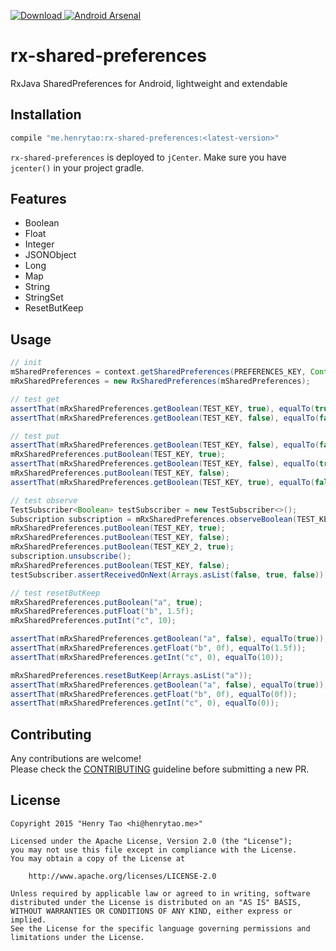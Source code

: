 [ ![Download](https://api.bintray.com/packages/henrytao-me/maven/rx-shared-preferences/images/download.svg) ](https://bintray.com/henrytao-me/maven/rx-shared-preferences/_latestVersion) [![Android Arsenal](https://img.shields.io/badge/Android%20Arsenal-smooth--app--bar--layout-brightgreen.svg?style=flat)](http://android-arsenal.com/details/1/2565)

rx-shared-preferences
================

RxJava SharedPreferences for Android, lightweight and extendable 


## Installation

``` groovy
compile "me.henrytao:rx-shared-preferences:<latest-version>"
```

`rx-shared-preferences` is deployed to `jCenter`. Make sure you have `jcenter()` in your project gradle.

## Features

- Boolean
- Float
- Integer
- JSONObject
- Long
- Map
- String
- StringSet
- ResetButKeep


## Usage

``` java
// init
mSharedPreferences = context.getSharedPreferences(PREFERENCES_KEY, Context.MODE_PRIVATE);
mRxSharedPreferences = new RxSharedPreferences(mSharedPreferences);

// test get
assertThat(mRxSharedPreferences.getBoolean(TEST_KEY, true), equalTo(true));
assertThat(mRxSharedPreferences.getBoolean(TEST_KEY, false), equalTo(false));

// test put
assertThat(mRxSharedPreferences.getBoolean(TEST_KEY, false), equalTo(false));
mRxSharedPreferences.putBoolean(TEST_KEY, true);
assertThat(mRxSharedPreferences.getBoolean(TEST_KEY, false), equalTo(true));
mRxSharedPreferences.putBoolean(TEST_KEY, false);
assertThat(mRxSharedPreferences.getBoolean(TEST_KEY, true), equalTo(false));

// test observe
TestSubscriber<Boolean> testSubscriber = new TestSubscriber<>();
Subscription subscription = mRxSharedPreferences.observeBoolean(TEST_KEY, false).subscribe(testSubscriber);
mRxSharedPreferences.putBoolean(TEST_KEY, true);
mRxSharedPreferences.putBoolean(TEST_KEY, false);
mRxSharedPreferences.putBoolean(TEST_KEY_2, true);
subscription.unsubscribe();
mRxSharedPreferences.putBoolean(TEST_KEY, false);
testSubscriber.assertReceivedOnNext(Arrays.asList(false, true, false));

// test resetButKeep
mRxSharedPreferences.putBoolean("a", true);
mRxSharedPreferences.putFloat("b", 1.5f);
mRxSharedPreferences.putInt("c", 10);

assertThat(mRxSharedPreferences.getBoolean("a", false), equalTo(true));
assertThat(mRxSharedPreferences.getFloat("b", 0f), equalTo(1.5f));
assertThat(mRxSharedPreferences.getInt("c", 0), equalTo(10));

mRxSharedPreferences.resetButKeep(Arrays.asList("a"));
assertThat(mRxSharedPreferences.getBoolean("a", false), equalTo(true));
assertThat(mRxSharedPreferences.getFloat("b", 0f), equalTo(0f));
assertThat(mRxSharedPreferences.getInt("c", 0), equalTo(0));
```


## Contributing

Any contributions are welcome!  
Please check the [CONTRIBUTING](CONTRIBUTING.md) guideline before submitting a new PR.


## License

    Copyright 2015 "Henry Tao <hi@henrytao.me>"

    Licensed under the Apache License, Version 2.0 (the "License");
    you may not use this file except in compliance with the License.
    You may obtain a copy of the License at

        http://www.apache.org/licenses/LICENSE-2.0

    Unless required by applicable law or agreed to in writing, software
    distributed under the License is distributed on an "AS IS" BASIS,
    WITHOUT WARRANTIES OR CONDITIONS OF ANY KIND, either express or implied.
    See the License for the specific language governing permissions and
    limitations under the License.


